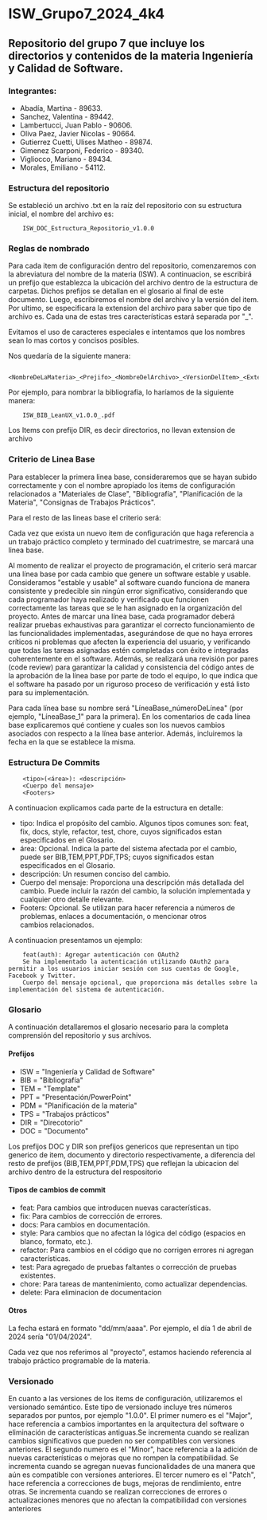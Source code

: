 # ISW_Grupo7_2024_4k4
<h2>Repositorio del grupo 7 que incluye los directorios y contenidos de la materia Ingeniería y Calidad de Software.</h2>

<h3>Integrantes:</h3>

- Abadía, Martina - 89633.
- Sanchez, Valentina - 89442.
- Lambertucci, Juan Pablo - 90606.
- Oliva Paez, Javier Nicolas - 90664.
- Gutierrez Cuetti, Ulises Matheo - 89874.
- Gimenez Scarponi, Federico - 89340.
- Vigliocco, Mariano - 89434.
- Morales, Emiliano - 54112.

<h3>Estructura del repositorio</h3>

Se estableció un archivo .txt en la raíz del repositorio con su estructura inicial, el nombre del archivo es:

        ISW_DOC_Estructura_Repositorio_v1.0.0

<h3>Reglas de nombrado</h3>

Para cada item de configuración dentro del repositorio, comenzaremos con la abreviatura del nombre de la materia (ISW). A continuacion, se escribirá un prefijo que establezca la ubicación del archivo dentro de la estructura de carpetas. Dichos prefijos se detallan en el glosario al final de este documento. Luego, escribiremos el nombre del archivo y la versión del item. Por ultimo, se especificara la extension del archivo para saber que tipo de archivo es. Cada una de estas tres características estará separada por "_".


Evitamos el uso de caracteres especiales e intentamos que los nombres sean lo mas cortos y concisos posibles.

Nos quedaría de la siguiente manera:

        <NombreDeLaMateria>_<Prejifo>_<NombreDelArchivo>_<VersionDelItem>_<ExtensionDelArchivo>

Por ejemplo, para nombrar la bibliografía, lo haríamos de la siguiente manera:

        ISW_BIB_LeanUX_v1.0.0_.pdf

Los Items con prefijo DIR, es decir directorios, no llevan extension de archivo

<h3>Criterio de Linea Base</h3>

Para establecer la primera linea base, consideraremos que se hayan subido correctamente y con el nombre apropiado los items de configuración relacionados a "Materiales de Clase", "Bibliografía", "Planificación de la Materia", "Consignas de Trabajos Prácticos".

Para el resto de las lineas base el criterio será: 

Cada vez que exista un nuevo item de configuración que haga referencia a un trabajo práctico completo y terminado del cuatrimestre, se marcará una linea base.

Al momento de realizar el proyecto de programación, el criterio será marcar una línea base por cada cambio que genere un software estable y usable. Consideramos "estable y usable" al software cuando funciona de manera consistente y predecible sin ningún error significativo, considerando que cada programador haya realizado y verificado que funcionen correctamente las tareas que se le han asignado en la organización del proyecto.
Antes de marcar una línea base, cada programador deberá realizar pruebas exhaustivas para garantizar el correcto funcionamiento de las funcionalidades implementadas, asegurándose de que no haya errores críticos ni problemas que afecten la experiencia del usuario, y verificando que todas las tareas asignadas estén completadas con éxito e integradas coherentemente en el software. Además, se realizará una revisión por pares (code review) para garantizar la calidad y consistencia del código antes de la aprobación de la línea base por parte de todo el equipo, lo que indica que el software ha pasado por un riguroso proceso de verificación y está listo para su implementación. 

Para cada línea base su nombre será "LíneaBase_númeroDeLínea" (por ejemplo, "LíneaBase_1" para la primera). En los comentarios de cada línea base explicaremos qué contiene y cuales son los nuevos cambios asociados con respecto a la línea base anterior. Además, incluiremos la fecha en la que se establece la misma. 


<h3>Estructura De Commits</h3>

        <tipo>(<área>): <descripción>
        <Cuerpo del mensaje>
        <Footers>
        
A continuacion explicamos cada parte de la estructura en detalle:
- tipo: Indica el propósito del cambio. Algunos tipos comunes son: feat, fix, docs, style, refactor, test, chore, cuyos significados estan especificados en el Glosario.
- área: Opcional. Indica la parte del sistema afectada por el cambio, puede ser BIB,TEM,PPT,PDF,TPS; cuyos significados estan especificados en el Glosario.
- descripción: Un resumen conciso del cambio.
- Cuerpo del mensaje: Proporciona una descripción más detallada del cambio. Puede incluir la razón del cambio, la solución implementada y cualquier otro detalle relevante.
- Footers: Opcional. Se utilizan para hacer referencia a números de problemas, enlaces a documentación, o mencionar otros cambios relacionados.

A continuacion presentamos un ejemplo:

        feat(auth): Agregar autenticación con OAuth2
        Se ha implementado la autenticación utilizando OAuth2 para permitir a los usuarios iniciar sesión con sus cuentas de Google, Facebook y Twitter.
        Cuerpo del mensaje opcional, que proporciona más detalles sobre la implementación del sistema de autenticación.


<h3>Glosario</h3>

A continuación detallaremos el glosario necesario para la completa comprensión del repositorio y sus archivos.

<h4>Prefijos</h4>

- ISW = "Ingeniería y Calidad de Software"
- BIB = "Bibliografía"
- TEM = "Template"
- PPT = "Presentación/PowerPoint"
- PDM = "Planificación de la materia"
- TPS = "Trabajos prácticos"
- DIR = "Direcotorio"
- DOC = "Documento"

Los prefijos DOC y DIR son prefijos genericos que representan un tipo generico de item, documento y directorio respectivamente, a diferencia del resto de prefijos (BIB,TEM,PPT,PDM,TPS) que reflejan la ubicacion del archivo dentro de la estructura del respositorio

<h4>Tipos de cambios de commit</h4>

- feat: Para cambios que introducen nuevas características.
- fix: Para cambios de corrección de errores.
- docs: Para cambios en documentación.
- style: Para cambios que no afectan la lógica del código (espacios en blanco, formato, etc.).
- refactor: Para cambios en el código que no corrigen errores ni agregan características.
- test: Para agregado de pruebas faltantes o corrección de pruebas existentes.
- chore: Para tareas de mantenimiento, como actualizar dependencias.
- delete: Para eliminacion de documentacion

<h4>Otros</h4>

La fecha estará en formato "dd/mm/aaaa". Por ejemplo, el día 1 de abril de 2024 sería "01/04/2024".

Cada vez que nos referimos al "proyecto", estamos haciendo referencia al trabajo práctico programable de la materia.

<h3>Versionado</h3>

En cuanto a las versiones de los items de configuración, utilizaremos el versionado semántico. Este tipo de versionado incluye tres números separados por puntos, por ejemplo "1.0.0". El primer numero es el "Major", hace referencia a cambios importantes 
en la arquitectura del software o eliminación de características antiguas.Se incrementa cuando se realizan cambios significativos que pueden no ser compatibles con versiones anteriores.
El segundo numero es el "Minor", hace referencia a la adición de nuevas características o mejoras que no rompen la compatibilidad. Se incrementa cuando se agregan nuevas funcionalidades de una manera que aún es compatible con versiones anteriores.
El tercer numero es el "Patch", hace referencia a correcciones de bugs, mejoras de rendimiento, entre otras. Se incrementa cuando se realizan correcciones de errores o actualizaciones menores que no afectan la compatibilidad con versiones anteriores


